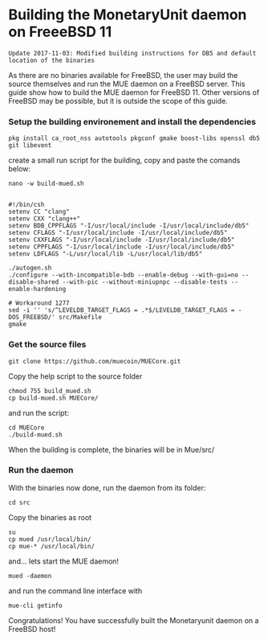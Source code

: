 # Building the MonetaryUnit daemon on FreeeBSD 11

    Update 2017-11-03: Modified building instructions for DB5 and default location of the binaries

As there are no binaries available for FreeBSD, the user may build the source themselves and run the MUE daemon on a FreeBSD server.
This guide show how to build the MUE daemon for FreeBSD 11. Other versions of FreeBSD may be possible, but it is outside the scope of this guide.

### Setup the building environement and install the dependencies

    pkg install ca_root_nss autotools pkgconf gmake boost-libs openssl db5 git libevent

create a small run script for the building, copy and paste the comands below:

    nano -w build-mued.sh


    #!/bin/csh
    setenv CC "clang"
    setenv CXX "clang++"
    setenv BDB_CPPFLAGS "-I/usr/local/include -I/usr/local/include/db5"
    setenv CFLAGS "-I/usr/local/include -I/usr/local/include/db5"
    setenv CXXFLAGS "-I/usr/local/include -I/usr/local/include/db5"
    setenv CPPFLAGS "-I/usr/local/include -I/usr/local/include/db5"
    setenv LDFLAGS "-L/usr/local/lib -L/usr/local/lib/db5"

    ./autogen.sh
    ./configure --with-incompatible-bdb --enable-debug --with-gui=no --disable-shared --with-pic --without-miniupnpc --disable-tests --enable-hardening

    # Workaround 1277
    sed -i '' 's/^LEVELDB_TARGET_FLAGS = .*$/LEVELDB_TARGET_FLAGS = -DOS_FREEBSD/' src/Makefile
    gmake

### Get the source files

    git clone https://github.com/muecoin/MUECore.git
    
Copy the help script to the source folder

    chmod 755 build_mued.sh
    cp build-mued.sh MUECore/

and run the script:

    cd MUECore
    ./build-mued.sh

When the building is complete, the binaries will be in Mue/src/

### Run the daemon

With the binaries now done, run the daemon from its folder:

    cd src

Copy the binaries as root

    su 
    cp mued /usr/local/bin/
    cp mue-* /usr/local/bin/
    
and... lets start the MUE daemon!

    mued -daemon
    
and run the command line interface with

    mue-cli getinfo

Congratulations! You have successfully built the Monetaryunit daemon on a FreeBSD host!
